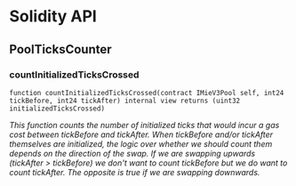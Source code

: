 # Solidity API

## PoolTicksCounter

### countInitializedTicksCrossed

```solidity
function countInitializedTicksCrossed(contract IMieV3Pool self, int24 tickBefore, int24 tickAfter) internal view returns (uint32 initializedTicksCrossed)
```

_This function counts the number of initialized ticks that would incur a gas cost between tickBefore and tickAfter.
When tickBefore and/or tickAfter themselves are initialized, the logic over whether we should count them depends on the
direction of the swap. If we are swapping upwards (tickAfter > tickBefore) we don't want to count tickBefore but we do
want to count tickAfter. The opposite is true if we are swapping downwards._
